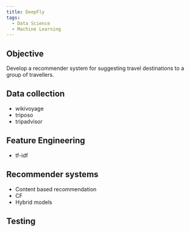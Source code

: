 ```yaml
---
title: DeepFly
tags:
  - Data Science
  - Machine Learning
---
```


## Objective
Develop a recommender system for suggesting travel destinations to a group of travellers.

## Data collection
* wikivoyage
* triposo
* tripadvisor

## Feature Engineering
* tf-idf

## Recommender systems
* Content based recommendation
* CF
* Hybrid models

## Testing

